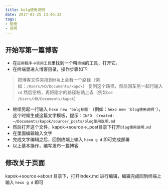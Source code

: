 ```yaml
---
title: bolg使用说明
date: 2017-03-25 13:46:33
tags: 
- 使用
- 说明
---
```


## 开始写第一篇博客
- 在`应用程序`->`实用工具`里找到一个叫`终端`的工具，打开它。
- 在终端里进入博客目录，操作步骤如下:
> 把博客文件夹拖到`终端`上会有一个路径（例如：`/Users/HD/Documents/kapok`）
> 复制这个路径，然后回车另一起行输入 `cd` 然后空格，再把刚才的路径粘贴上去（例如:`cd /Users/HD/Documents/kapok`）
- 继续另起一行输入 `hexo new 'bolg标题'`（例如：`hexo new 'blog使用说明'`），这个时候生成这篇文字模板，提示：`INFO  Created: ~/Documents/kapok/source/_posts/blog使用说明.md`
- 然后打开这个文件，kapok->source->_post目录下打开`blog使用说明.md`
- 在里面编辑输入文字
- 完成文字编辑之后，回到终端上输入 `hexo g d`  即可完成部署
- 以上基本操作，编写发布一篇博客

## 修改关于页面
kapok->source->about 目录下，打开index.md 进行编辑，编辑完成回到终端上输入 `hexo g d`  即可



